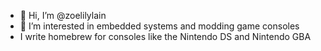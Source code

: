 - 👋 Hi, I’m @zoelilylain
- 👀 I’m interested in embedded systems and modding game consoles
- I write homebrew for consoles like the Nintendo DS and Nintendo GBA

<!---
zoelilylain/zoelilylain is a ✨ special ✨ repository because its `README.md` (this file) appears on your GitHub profile.
You can click the Preview link to take a look at your changes.
--->
